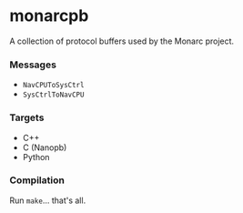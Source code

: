 # monarcpb
A collection of protocol buffers used by the Monarc project.

### Messages
- `NavCPUToSysCtrl`
- `SysCtrlToNavCPU`

### Targets
- C++
- C (Nanopb)
- Python

### Compilation

Run `make`... that's all.
